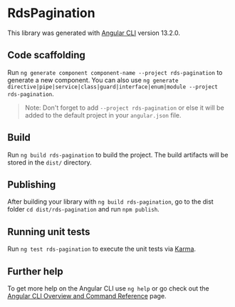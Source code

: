 # RdsPagination

This library was generated with [Angular CLI](https://github.com/angular/angular-cli) version 13.2.0.

## Code scaffolding

Run `ng generate component component-name --project rds-pagination` to generate a new component. You can also use `ng generate directive|pipe|service|class|guard|interface|enum|module --project rds-pagination`.
> Note: Don't forget to add `--project rds-pagination` or else it will be added to the default project in your `angular.json` file. 

## Build

Run `ng build rds-pagination` to build the project. The build artifacts will be stored in the `dist/` directory.

## Publishing

After building your library with `ng build rds-pagination`, go to the dist folder `cd dist/rds-pagination` and run `npm publish`.

## Running unit tests

Run `ng test rds-pagination` to execute the unit tests via [Karma](https://karma-runner.github.io).

## Further help

To get more help on the Angular CLI use `ng help` or go check out the [Angular CLI Overview and Command Reference](https://angular.io/cli) page.
